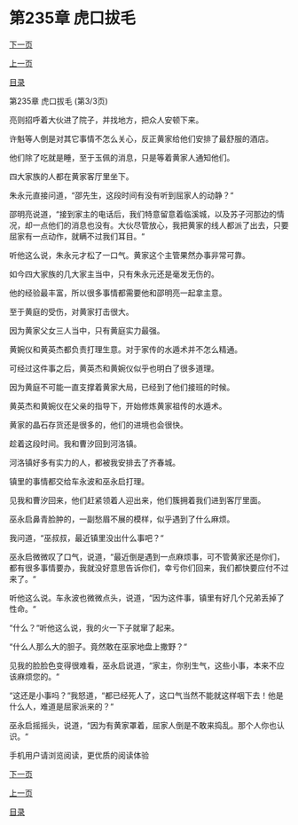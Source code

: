 <h1>第235章   虎口拔毛</h1>
            <div><p><a href="./705_%E7%AC%AC236%E7%AB%A0_%E8%87%AA%E4%B8%8D%E9%87%8F%E5%8A%9B.md">下一页</a></p><p><a href="./703_%E7%AC%AC235%E7%AB%A0_%E8%99%8E%E5%8F%A3%E6%8B%94%E6%AF%9B.md">上一页</a></p><p><a href="../">目录</a></p></div>
            <div><p>第235章   虎口拔毛 (第3/3页)</p><p>亮则招呼着大伙进了院子，并找地方，把众人安顿下来。</p><p>许魁等人倒是对其它事情不怎么关心，反正黄家给他们安排了最舒服的酒店。</p><p>他们除了吃就是睡，至于玉佩的消息，只是等着黄家人通知他们。</p><p>四大家族的人都在黄家客厅里坐下。</p><p>朱永元直接问道，“邵先生，这段时间有没有听到屈家人的动静？“</p><p>邵明亮说道，“接到家主的电话后，我们特意留意着临溪城，以及苏子河那边的情况，却一点他们的消息也没有。大伙尽管放心，我把黄家的线人都派了出去，只要屈家有一点动作，就瞒不过我们耳目。“</p><p>听他这么说，朱永元才松了一口气。黄家这个主管果然办事非常可靠。</p><p>如今四大家族的几大家主当中，只有朱永元还是毫发无伤的。</p><p>他的经验最丰富，所以很多事情都需要他和邵明亮一起拿主意。</p><p>至于黄庭的受伤，对黄家打击很大。</p><p>因为黄家父女三人当中，只有黄庭实力最强。</p><p>黄婉仪和黄英杰都负责打理生意。对于家传的水遁术并不怎么精通。</p><p>可经过这件事之后，黄英杰和黄婉仪似乎也明白了很多道理。</p><p>因为黄庭不可能一直支撑着黄家大局，已经到了他们接班的时候。</p><p>黄英杰和黄婉仪在父亲的指导下，开始修炼黄家祖传的水遁术。</p><p>黄家的晶石存货还是很多的，他们的进境也会很快。</p><p>趁着这段时间。我和曹汐回到河洛镇。</p><p>河洛镇好多有实力的人，都被我安排去了齐春城。</p><p>镇里的事情都交给车永波和巫永启打理。</p><p>见我和曹汐回来，他们赶紧领着人迎出来，他们簇拥着我们进到客厅里面。</p><p>巫永启鼻青脸肿的，一副愁眉不展的模样，似乎遇到了什么麻烦。</p><p>我问道，“巫叔叔，最近镇里没出什么事吧？“</p><p>巫永启微微叹了口气，说道，“最近倒是遇到一点麻烦事，可不管黄家还是你们，都有很多事情要办，我就没好意思告诉你们，幸亏你们回来，我们都快要应付不过来了。“</p><p>听他这么说。车永波也微微点头，说道，“因为这件事，镇里有好几个兄弟丢掉了性命。“</p><p>“什么？“听他这么说，我的火一下子就窜了起来。</p><p>“什么人那么大的胆子。竟然敢在巫家地盘上撒野？“</p><p>见我的脸脸色变得很难看，巫永启说道，“家主，你别生气，这些小事，本来不应该麻烦您的。“</p><p>“这还是小事吗？“我怒道，“都已经死人了，这口气当然不能就这样咽下去！他是什么人，难道是屈家派来的？“</p><p>巫永启摇摇头，说道，“因为有黄家罩着，屈家人倒是不敢来捣乱。那个人你也认识。“</p><p>手机用户请浏览阅读，更优质的阅读体验</p></div>
            <div><p><a href="./705_%E7%AC%AC236%E7%AB%A0_%E8%87%AA%E4%B8%8D%E9%87%8F%E5%8A%9B.md">下一页</a></p><p><a href="./703_%E7%AC%AC235%E7%AB%A0_%E8%99%8E%E5%8F%A3%E6%8B%94%E6%AF%9B.md">上一页</a></p><p><a href="../">目录</a></p></div>